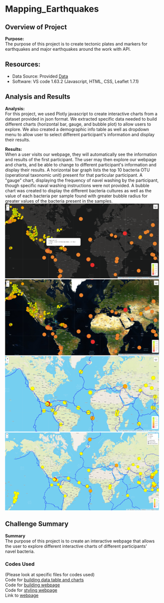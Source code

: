 # Mapping_Earthquakes

## Overview of Project  

**Purpose:**  
The purpose of this project is to create tectonic plates and markers for earthquakes and major earthquakes around the work with API.
## Resources:  
- Data Source: Provided [Data](https://github.com/tonywang3571/Navel_Biodiversity_Plotly/blob/master/samples.json)  
- Software: VS code 1.63.2 (Javascript, HTML, CSS, Leaflet 1.7.1)  

## Analysis and Results  

**Analysis:**  
For this project, we used Plotly javascript to create interactive charts from a dataset provided in json format. We extracted specific data needed to build different charts (horizontal bar, gauge, and bubble plot) to allow users to explore. We also created a demographic info table as well as dropdown menu to allow user to select different participant's information and display their results.  

**Results:**  
When a user visits our webpage, they will automatically see the information and results of the first participant. The user may then explore our webpage and charts, and be able to change to different participant's information and display their results. A horizontal bar graph lists the top 10 bacteria OTU (operational taxonomic unit) present for that particular participant. A "gauge" chart, displaying the frequency of navel washing by the participant, though specific naval washing instructions were not provided. A bubble chart was created to display the different bacteria cultures as well as the value of each bacteria per sample found with greater bubble radius for greater values of the bacteria present in the samples.  
<img src="Earthquakes_Challenge/Resources/Dark_all_popup.PNG">  
<img src="Earthquakes_Challenge/Resources/Satellite_all.PNG">  
<img src="Earthquakes_Challenge/Resources/Street_major_plates.PNG">  
<img src="Earthquakes_Challenge/Resources/Street_major_plates_layers.PNG">  

## Challenge Summary  

**Summary**  
The purpose of this project is to create an interactive webpage that allows the user to explore different interactive charts of different participants' navel bacteria.  

### Codes Used  
(Please look at specific files for codes used)  
Code for [building data table and charts](https://github.com/tonywang3571/Navel_Biodiversity_Plotly/blob/master/static/js/charts.js)  
Code for [building webpage](https://github.com/tonywang3571/Navel_Biodiversity_Plotly/blob/master/index.html)  
Code for [styling webpage](https://github.com/tonywang3571/Navel_Biodiversity_Plotly/blob/master/static/css/styles.css)  
Link to [webpage](https://tonywang3571.github.io/Navel_Biodiversity_Plotly/)  
